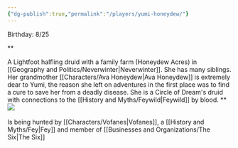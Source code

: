 ```yaml
---
{"dg-publish":true,"permalink":"/players/yumi-honeydew/"}
---
```


Birthday: 8/25

**

A Lightfoot halfling druid with a family farm (Honeydew Acres) in [[Geography and Politics/Neverwinter\|Neverwinter]].
She has many siblings.
Her grandmother [[Characters/Ava Honeydew\|Ava Honeydew]] is extremely dear to Yumi, the reason she left on adventures in the first place was to find a cure to save her from a deadly disease.
She is a Circle of Dream's druid with connections to the [[History and Myths/Feywild\|Feywild]] by blood.
**
**![](https://lh7-rt.googleusercontent.com/docsz/AD_4nXdjMuJqEjweGGKJ-LAvBv0zed5bX9ylOQCHYJ779-QO03LbK9Gj3LgvZCJq8O2Pbiocmu26S06jszJ4XtThBYacwJuwuAFhqlU3M6_4b0yOnznB8-I3mGK30UYP-kb44tUcsURg_Spu0V3JmW6GyVtb9a4M?key=moUHlwcyxT8TMCMysvMF1Q)**
**![]()**


Is being hunted by [[Characters/Vofanes\|Vofanes]], a [[History and Myths/Fey\|Fey]] and member of [[Businesses and Organizations/The Six\|The Six]]